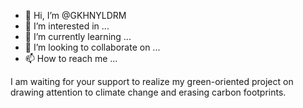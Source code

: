 - 👋 Hi, I’m @GKHNYLDRM
- 👀 I’m interested in ...
- 🌱 I’m currently learning ...
- 💞️ I’m looking to collaborate on ...
- 📫 How to reach me ...

<!---
GKHNYLDRM/GKHNYLDRM is a ✨ special ✨ repository because its `README.md` (this file) appears on your GitHub profile.
You can click the Preview link to take a look at your changes.
--->
I am waiting for your support to realize my green-oriented project on drawing attention to climate change and erasing carbon footprints.
